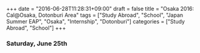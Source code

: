 +++
date = "2016-06-28T11:28:31+09:00"
draft = false
title = "Osaka 2016: Cal@Osaka, Dotonburi Area"
tags = ["Study Abroad", "School", "Japan Summer EAP", "Osaka", "Internship", "Dotonburi"]
categories = ["Study Abroad", "School"]
+++

### Saturday, June 25th

